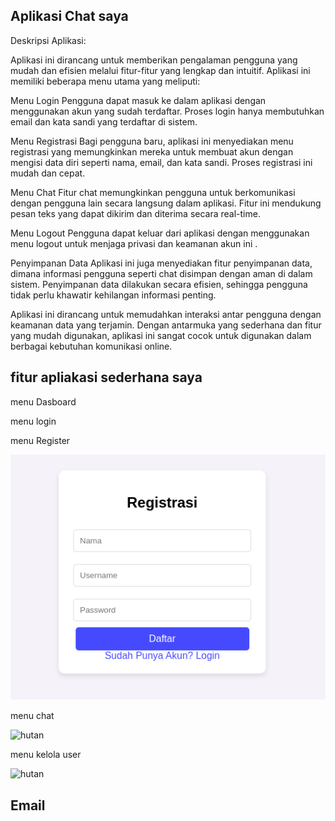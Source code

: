 ## Aplikasi Chat saya 
Deskripsi Aplikasi:

Aplikasi ini dirancang untuk memberikan pengalaman pengguna yang mudah dan efisien melalui fitur-fitur yang lengkap dan intuitif. Aplikasi ini memiliki beberapa menu utama yang meliputi:

Menu Login
Pengguna dapat masuk ke dalam aplikasi dengan menggunakan akun yang sudah terdaftar. Proses login hanya membutuhkan email dan kata sandi yang terdaftar di sistem.

Menu Registrasi
Bagi pengguna baru, aplikasi ini menyediakan menu registrasi yang memungkinkan mereka untuk membuat akun dengan mengisi data diri seperti nama, email, dan kata sandi. Proses registrasi ini mudah dan cepat.

Menu Chat
Fitur chat memungkinkan pengguna untuk berkomunikasi dengan pengguna lain secara langsung dalam aplikasi. Fitur ini mendukung pesan teks yang dapat dikirim dan diterima secara real-time.

Menu Logout
Pengguna dapat keluar dari aplikasi dengan menggunakan menu logout untuk menjaga privasi dan keamanan akun ini .

Penyimpanan Data
Aplikasi ini juga menyediakan fitur penyimpanan data, dimana informasi pengguna seperti chat disimpan dengan aman di dalam sistem. Penyimpanan data dilakukan secara efisien, sehingga pengguna tidak perlu khawatir kehilangan informasi penting.

Aplikasi ini dirancang untuk memudahkan interaksi antar pengguna dengan keamanan data yang terjamin. Dengan antarmuka yang sederhana dan fitur yang mudah digunakan, aplikasi ini sangat cocok untuk digunakan dalam berbagai kebutuhan komunikasi online.

## fitur apliakasi sederhana saya 

 
 menu Dasboard



menu login 


 menu Register

![menu Register](https://github.com/Hanif304/Project-Web/blob/master/menu%20Register.png)

menu chat 

![hutan]( )

menu kelola user 

![hutan]( )
## Email 


